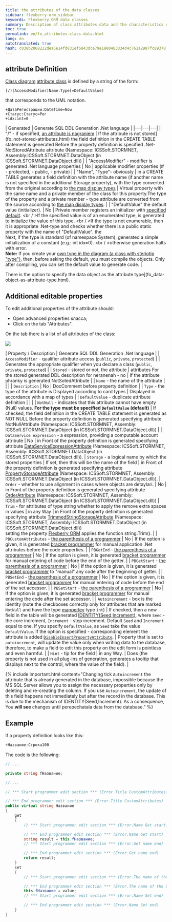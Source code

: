 ```yaml
--- 
title: the attributes of the data classes 
sidebar: flexberry-orm_sidebar 
keywords: Flexberry ORM data classes 
summary: Description of class attributes data and the characteristics of their generation 
toc: true 
permalink: en/fo_attributes-class-data.html 
lang: en 
autotranslated: true 
hash: c038b2068222dea5e14fd831ef6843dce79e1980483334d4c761a2987fc89370 
--- 
```


## attribute Definition 

[Class diagram](fd_class-diagram.html) [attribute class](fd_class-diagram-constraction.html) is defined by a string of the form: 

```
[/)[AccessModifier)Name:Type[=DefaultValue)
``` 

that corresponds to the UML notation. 

```
+ДатаРегистрации:DateTime=Now
+Статус:Статус=Рег
+idx:int=0
``` 

| Generated | Generate SQL DDL Generation .Net language | 
|---|---|---| 
| "/" - if specified, [an attribute is nagraniem](fo_not-stored-attributes.html) | If the attribute is not stored](fo_not-stored-attributes.html) the field definition in the CREATE TABLE statement is generated Before the property definition is specified .Net-NotStoredAttribute attribute (Namespace: ICSSoft.STORMNET, Assembly:ICSSoft.STORMNET.DataObject (in ICSSoft.STORMNET.DataObject.dll)) | 
| "AccessModifier" - modifier is generated .Net language properties | No | applicable modifier properties (# - protected, - public, - private) | 
| "Name", "Type"- obviously | in a CREATE TABLE generates a field definition with the attribute name (if another name is not specified in the additional Storage property), with the type converted from the original according to [the map display types](fd_types-map.html) | Virtual property with the same name and a private member of the class for this property.The type of the property and a private member - type attribute are converted from the source according to [the map display types](fd_types-map.html). | 
| "DefaultValue" the default value (initializer). | No | Private member registers an initializer with [specified default](fo_features-dafault-value.html). <br / >If the specified value is of an enumerated type, is generated to initialize the value of this type. <br / >If the type is not enumerable, then it is appropriate .Net-type and checks whether there is a public static property with the name of "DefaultValue". the <br>Next, if the type is standard (of namespace System), generated a simple initialization of a constant (e.g.: int idx=0). <br / >otherwise generation halts with error.<br>**Note:** If you create your [own type in the diagram (a class with steriotip "type")](fd_data-types-properties.html), then, before asking the default, you must compile the objects. Only after compiling, you can set the default value to generate code. | 

There is the option to specify the data object as the attribute type](fo_data-object-as-attribute-type.html). 

## Additional editable properties 

To edit additional properties of the attribute should: 

* Open advanced properties класса; 
* Click on the tab "Attributes".

On the tab there is a list of all attributes of the class: 

![](/images/pages/products/flexberry-orm/data-object/attributeprops.jpg) 

| Property / Description | Generate SQL DDL Generation .Net language | 
| `AccessModifier` - qualifier attribute access (`public`, `private`, `protected`) | | Generates the appropriate qualifier when you declare a class (`public`, `private`, `protected`) | 
| `Stored` - stored or not, the attribute | attributes For the stored generated DDL description for neranenah - no | If the attribute phranky is generated NotSotedAttribute | 
| `Name` - the name of the attribute | | | 
| `Description` | No | DocComment before property definition | 
| `Type` - the type of the attribute is Displayed according to card types | Displayed in accordance with a map of types | 
| `DefaultValue` - duplicate attribute definition | | | 
| `NotNull` - indicates that this attribute cannot have empty (Null) values. __For the type must be specified `DefaultValue` (default)__ | If checked, the field definition in the CREATE TABLE statement is generated as NOT NULL Before the property definition is generated specifying attribute NotNullAttribute (Namespace: ICSSoft.STORMNET, Assembly: ICSSoft.STORMNET.DataObject (in ICSSoft.STORMNET.DataObject.dll)) | 
| `DataService expression` - a expression, providing a computable account attribute | No | in Front of the property definition is generated specifying attribute [DataServiceExpressionAttribute](fo_not-stored-attributes.html) (Namespace: ICSSoft.STORMNET, Assembly: ICSSoft.STORMNET.DataObject (in ICSSoft.STORMNET.DataObject.dll)). 
| `Storage` - a logical name by which the stored properties | If set, then this will be the name of the field | in Front of the property definition is generated specifying attribute [PropertyStorageAttribute](fo_storing-data-objects.html) (Namespace: ICSSoft.STORMNET, Assembly: ICSSoft.STORMNET.DataObject (in ICSSoft.STORMNET.DataObject.dll)). 
| `Order` - whether to use alignment in cases where objects are detaylari. | No | in Front of the property definition is generated specifying attribute [OrderAttribute](fo_functionality-work-detail-array.html) (Namespace: ICSSoft.STORMNET, Assembly: ICSSoft.STORMNET.DataObject (in ICSSoft.STORMNET.DataObject.dll)) 
| `Trim` - for attributes of type string whether to apply the remove extra spaces in values | in any Way | in Front of the property definition is generated specifying attribute [TrimmedStringStorageAttribute](fo_trimmed-string-storage.html) (Namespace: ICSSoft.STORMNET, Assembly: ICSSoft.STORMNET.DataObject (in ICSSoft.STORMNET.DataObject.dll)) <br>setting the property [Flexberry ORM](fo_flexberry-orm.html) applies the function string.Trim(). | 
| `PBCustomAttributes` - [the parenthesis of a programmer](fo_programmer-brackets.html) | No | If the option is given, it is generated [bracket programmer](fo_programmer-brackets.html) for manual application .Net attributes before the code properties. | 
| `PBGetEnd` - [the parenthesis of a programmer](fo_programmer-brackets.html) | No | If the option is given, it is generated [bracket programmer](fo_programmer-brackets.html) for manual entering of code before the end of the getter. | 
| `PBGetStart` - [the parenthesis of a programmer](fo_programmer-brackets.html) | No | If the option is given, it is generated [bracket programmer](fo_programmer-brackets.html) to "manual" any code after the beginning of getter. | 
| `PBSetEnd` - [the parenthesis of a programmer](fo_programmer-brackets.html) | No | If the option is given, it is generated [bracket programmer](fo_programmer-brackets.html) for manual entering of code before the end of the set accessor. | 
| `PBSetStart` - [the parenthesis of a programmer](fo_programmer-brackets.html) | No | If the option is given, it is generated [bracket programmer](fo_programmer-brackets.html) for manual entering the code after the set accessor. | 
| `Autoincrement` - box is the identity (note the checkboxes correctly only for attributes that are marked `NotNull` and have the type [mapperley](fd_types-map.html) type `int`) | If checked, then a new field in the table will be generated [IDENTITY(Seed,Increment)](http://msdn.microsoft.com/ru-ru/library/ms186775.aspx), where `Seed` - the core increment, `Increment` - step increment. Default `Seed` and `Increment` equal to one. If you specify `DefaultValue`, as `Seed` take the value `DefaultValue`. If the option is specified - corresponding element the attribute is added [`DisableInsertPropertyAttribute`](fo_disable-insert-property-attribute.html). | Property that is set to `autoincrement`, will update the value only when writing data to the database, therefore, to make a field to edit this property on the edit form is pointless and even harmful. | 
| `Hint` - tip for the field | in any Way. | Does (the property is not used in all plug-ins of generation, generates a tooltip that displays next to the control, where the value of the field). | 

{% include important.html content="Changing tick `Autoincrement` the attribute that is already generated in the database, impossible because the MS SQL Server allows you to assign the necessary properties only by deleting and re-creating the column. If you use `Autoincrement`, the update of this field happens not immediately but after the record in the database. This is due to the mechanism of IDENTITY(Seed,Increment). As a consequence, You __will see__ changes until perepechatala data from the database." %} 

## Example 

If a property definition looks like this: 

```csharp
+Название:Строка100
``` 

The code is the following: 

```csharp
//.... 

private string fНазвание;

//.... 

// *** Start programmer edit section *** (Error.Title CustomAttributes) 

// *** End programmer edit section *** (Error.Title CustomAttributes) 
public virtual string Название
{
	get
	{
		// *** Start programmer edit section *** (Error.Name Get start) 

		// *** End programmer edit section *** (Error.Name Get start) 
		string result = this.fНазвание;
		// *** Start programmer edit section *** (Error.Get name end) 

		// *** End programmer edit section *** (Error.Get name end) 
		return result;
	}
	set
	{
		// *** Start programmer edit section *** (Error.The name of the Set start) 

		// *** End programmer edit section *** (Error.The name of the Set start) 
		this.fНазвание = value;
		// *** Start programmer edit section *** (Error.Name Set end) 

		// *** End programmer edit section *** (Error.Name Set end) 
	}
}
``` 



